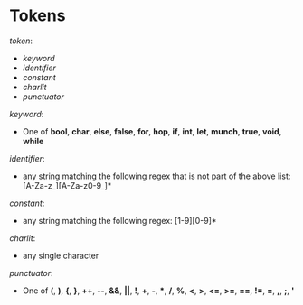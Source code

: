 # Tokens
_token_:

- _keyword_
- _identifier_
- _constant_
- _charlit_
- _punctuator_

_keyword_:
- One of __bool__, __char__, __else__, __false__, __for__, __hop__, __if__, __int__, __let__, __munch__, __true__, __void__, __while__

_identifier_:
- any string matching the following regex that is not part of the above list: [A-Za-z_][A-Za-z0-9_]*

_constant_:
- any string matching the following regex: [1-9][0-9]*

_charlit_:
- any single character

_punctuator_:
- One of __(__, __)__, __{__, __}__, __++__, __--__, __&&__, __||__, __!__, __+__, __-__, __*__, __/__, __%__, __<__, __>__, __<=__, __>=__, __==__, __!=__, __=__, __,__, __;__, __'__
